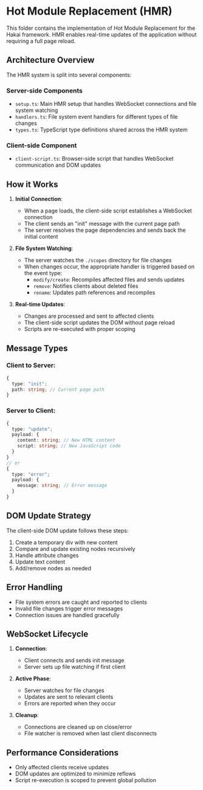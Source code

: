 # Hot Module Replacement (HMR)

This folder contains the implementation of Hot Module Replacement for the Hakai framework. HMR enables real-time updates of the application without requiring a full page reload.

## Architecture Overview

The HMR system is split into several components:

### Server-side Components

- `setup.ts`: Main HMR setup that handles WebSocket connections and file system watching
- `handlers.ts`: File system event handlers for different types of file changes
- `types.ts`: TypeScript type definitions shared across the HMR system

### Client-side Component

- `client-script.ts`: Browser-side script that handles WebSocket communication and DOM updates

## How it Works

1. **Initial Connection**:
   - When a page loads, the client-side script establishes a WebSocket connection
   - The client sends an "init" message with the current page path
   - The server resolves the page dependencies and sends back the initial content

2. **File System Watching**:
   - The server watches the `./scopes` directory for file changes
   - When changes occur, the appropriate handler is triggered based on the event type:
     - `modify/create`: Recompiles affected files and sends updates
     - `remove`: Notifies clients about deleted files
     - `rename`: Updates path references and recompiles

3. **Real-time Updates**:
   - Changes are processed and sent to affected clients
   - The client-side script updates the DOM without page reload
   - Scripts are re-executed with proper scoping

## Message Types

### Client to Server:

```typescript
{
  type: "init";
  path: string; // Current page path
}
```

### Server to Client:

```typescript
{
  type: "update";
  payload: {
    content: string; // New HTML content
    script: string; // New JavaScript code
  }
}
// or
{
  type: "error";
  payload: {
    message: string; // Error message
  }
}
```

## DOM Update Strategy

The client-side DOM update follows these steps:

1. Create a temporary div with new content
2. Compare and update existing nodes recursively
3. Handle attribute changes
4. Update text content
5. Add/remove nodes as needed

## Error Handling

- File system errors are caught and reported to clients
- Invalid file changes trigger error messages
- Connection issues are handled gracefully

## WebSocket Lifecycle

1. **Connection**:
   - Client connects and sends init message
   - Server sets up file watching if first client

2. **Active Phase**:
   - Server watches for file changes
   - Updates are sent to relevant clients
   - Errors are reported when they occur

3. **Cleanup**:
   - Connections are cleaned up on close/error
   - File watcher is removed when last client disconnects

## Performance Considerations

- Only affected clients receive updates
- DOM updates are optimized to minimize reflows
- Script re-execution is scoped to prevent global pollution
